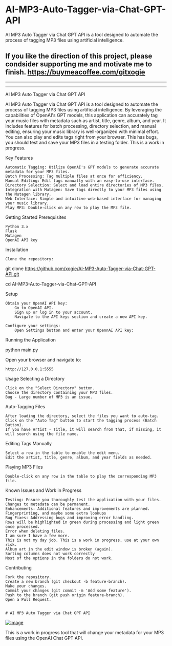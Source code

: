 # AI-MP3-Auto-Tagger-via-Chat-GPT-API
AI MP3 Auto Tagger via Chat GPT API is a tool designed to automate the process of tagging MP3 files using artificial intelligence. 

If you like the direction of this project, please condsider supporting me and motivate me to finish. 
https://buymeacoffee.com/gitxogie
---
---
---
AI MP3 Auto Tagger via Chat GPT API

AI MP3 Auto Tagger via Chat GPT API is a tool designed to automate the process of tagging MP3 files using artificial intelligence. By leveraging the capabilities of OpenAI's GPT models, this application can accurately tag your music files with metadata such as artist, title, genre, album, and year. It includes features for batch processing, directory selection, and manual editing, ensuring your music library is well-organized with minimal effort. You can also play and edits tags right from your browser. This has bugs, you should test and save your MP3 files in a testing folder. This is a work in progress. 

Key Features

    Automatic Tagging: Utilize OpenAI's GPT models to generate accurate metadata for your MP3 files.
    Batch Processing: Tag multiple files at once for efficiency.
    Manual Editing: Edit tags manually with an easy-to-use interface.
    Directory Selection: Select and load entire directories of MP3 files.
    Integration with Mutagen: Save tags directly to your MP3 files using the Mutagen library.
    Web Interface: Simple and intuitive web-based interface for managing your music library.
    Play MP3: Double-click on any row to play the MP3 file.

Getting Started
Prerequisites

    Python 3.x
    Flask
    Mutagen
    OpenAI API key

Installation

    Clone the repository:

git clone https://github.com/xogie/AI-MP3-Auto-Tagger-via-Chat-GPT-API.git

cd AI-MP3-Auto-Tagger-via-Chat-GPT-API

Setup

    Obtain your OpenAI API key:
        Go to OpenAI API.
        Sign up or log in to your account.
        Navigate to the API keys section and create a new API key.

    Configure your settings:
        Open Settings button and enter your OpennAI API key:

Running the Application

python main.py

Open your browser and navigate to:

    http://127.0.0.1:5555

Usage
Selecting a Directory

    Click on the "Select Directory" button.
    Choose the directory containing your MP3 files.
    Bug - Large number of MP3 is an issue. 

Auto-Tagging Files

    After loading the directory, select the files you want to auto-tag.
    Click on the "Auto Tag" button to start the tagging process (Batch Button).
    If you have Artist - Title, it will search from that, if missing, it will search using the file name. 
    

Editing Tags Manually

    Select a row in the table to enable the edit menu.
    Edit the artist, title, genre, album, and year fields as needed.
   
Playing MP3 Files

    Double-click on any row in the table to play the corresponding MP3 file.

Known Issues and Work in Progress

    Testing: Ensure you thoroughly test the application with your files. Changes to metadata can be permanent.
    Enhancements: Additional features and improvements are planned. Fingerprinting, and maybe some extra lookups
    Bug Fixes: Addressing bugs and improving error handling.
    Rows will be highlighted in green during processing and light green once processed.
    Error when deleting files. 
    I am sure I have a few more. 
    This is not my day job. This is a work in progress, use at your own risk. 
    Album art in the edit window is broken (again).
    Sorting columns does not work correctly
    Most of the options in the folders do not work. 
        

Contributing

    Fork the repository.
    Create a new branch (git checkout -b feature-branch).
    Make your changes.
    Commit your changes (git commit -m 'Add some feature').
    Push to the branch (git push origin feature-branch).
    Open a Pull Request.


    # AI MP3 Auto Tagger via Chat GPT API

<a href="https://ibb.co/YhCM8vD"><img src="https://i.ibb.co/YhCM8vD/image.png" alt="image" border="0"></a>

This is a work in progress tool that will change your metadata for your MP3 files using the OpenAI Chat GPT API.
